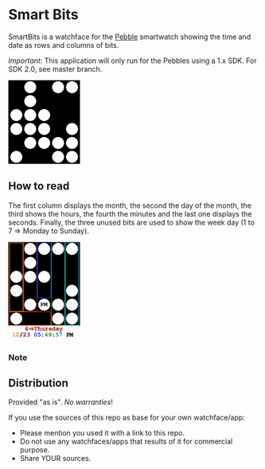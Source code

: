 Smart Bits
==========
SmartBits is a watchface for the [Pebble](http://getpebble.com) smartwatch
showing the time and date as rows and columns of bits.

*Important:* This application will only run for the Pebbles using a 1.x SDK.
For SDK 2.0, see master branch.

![The watchface: lots of little dots](screenshot.png)

## How to read

The first column displays the month, the second the day of the month, the
third shows the hours, the fourth the minutes and the last one displays the
seconds. Finally, the three unused bits are used to show the week day (1 to 7
=> Monday to Sunday).

![How to read the dots](explained.png)

### Note



## Distribution

Provided "as is". *No warranties*!


If you use the sources of this repo as base for your own watchface/app:

* Please mention you used it with a link to this repo.
* Do not use any watchfaces/apps that results of it for commercial purpose.
* Share YOUR sources.